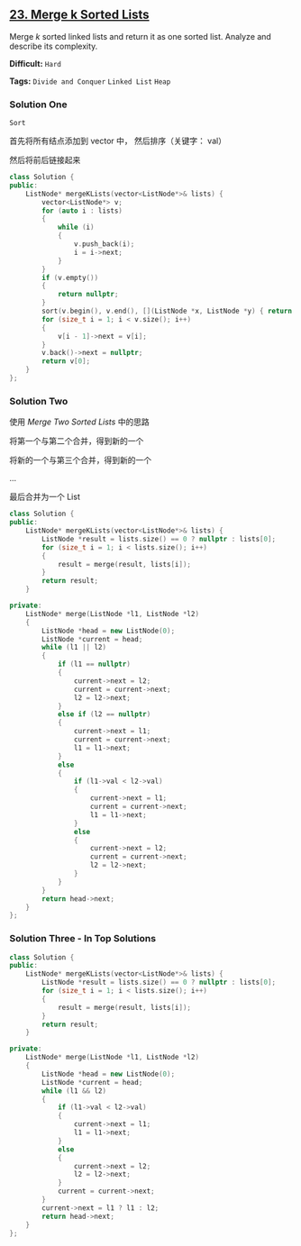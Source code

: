 ## [23. Merge k Sorted Lists](https://leetcode.com/problems/merge-k-sorted-lists/#/description)

Merge _k_ sorted linked lists and return it as one sorted list. Analyze and describe its complexity.

**Difficult:** `Hard`

**Tags:** `Divide and Conquer` `Linked List` `Heap`

### Solution One

`Sort`

首先将所有结点添加到 vector 中， 然后排序（关键字： val）

然后将前后链接起来

```c++
class Solution {
public:
    ListNode* mergeKLists(vector<ListNode*>& lists) {
        vector<ListNode*> v;
        for (auto i : lists)
        {
            while (i)
            {
                v.push_back(i);
                i = i->next;
            }
        }
        if (v.empty())
        {
            return nullptr;
        }
        sort(v.begin(), v.end(), [](ListNode *x, ListNode *y) { return x->val < y->val; });
        for (size_t i = 1; i < v.size(); i++)
        {
            v[i - 1]->next = v[i];
        }
        v.back()->next = nullptr;
        return v[0];
    }
};
```

### Solution Two

使用 _Merge Two Sorted Lists_ 中的思路

将第一个与第二个合并，得到新的一个

将新的一个与第三个合并，得到新的一个

...

最后合并为一个 List

```c++
class Solution {
public:
    ListNode* mergeKLists(vector<ListNode*>& lists) {
        ListNode *result = lists.size() == 0 ? nullptr : lists[0];
        for (size_t i = 1; i < lists.size(); i++)
        {
            result = merge(result, lists[i]);
        }
        return result;
    }

private:
    ListNode* merge(ListNode *l1, ListNode *l2)
    {
        ListNode *head = new ListNode(0);
        ListNode *current = head;
        while (l1 || l2)
        {
            if (l1 == nullptr)
            {
                current->next = l2;
                current = current->next;
                l2 = l2->next;
            }
            else if (l2 == nullptr)
            {
                current->next = l1;
                current = current->next;
                l1 = l1->next;
            }
            else
            {
                if (l1->val < l2->val)
                {
                    current->next = l1;
                    current = current->next;
                    l1 = l1->next;
                }
                else
                {
                    current->next = l2;
                    current = current->next;
                    l2 = l2->next;
                }
            }
        }
        return head->next;
    }
};
```

### Solution Three - In Top Solutions

```c++
class Solution {
public:
    ListNode* mergeKLists(vector<ListNode*>& lists) {
        ListNode *result = lists.size() == 0 ? nullptr : lists[0];
        for (size_t i = 1; i < lists.size(); i++)
        {
            result = merge(result, lists[i]);
        }
        return result;
    }

private:
    ListNode* merge(ListNode *l1, ListNode *l2)
    {
        ListNode *head = new ListNode(0);
        ListNode *current = head;
        while (l1 && l2)
        {
            if (l1->val < l2->val)
            {
                current->next = l1;
                l1 = l1->next;
            }
            else
            {
                current->next = l2;
                l2 = l2->next;
            }
            current = current->next;
        }
        current->next = l1 ? l1 : l2;
        return head->next;
    }
};
```
